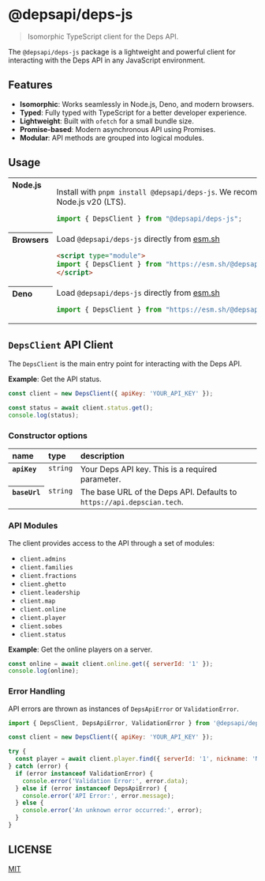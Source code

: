 
# @depsapi/deps-js

> Isomorphic TypeScript client for the Deps API.

The `@depsapi/deps-js` package is a lightweight and powerful client for interacting with the Deps API in any JavaScript environment.

## Features

- **Isomorphic**: Works seamlessly in Node.js, Deno, and modern browsers.
- **Typed**: Fully typed with TypeScript for a better developer experience.
- **Lightweight**: Built with `ofetch` for a small bundle size.
- **Promise-based**: Modern asynchronous API using Promises.
- **Modular**: API methods are grouped into logical modules.

## Usage

<table>
<tbody valign=top align=left>
<tr><th>
Node.js
</th><td>

Install with <code>pnpm install @depsapi/deps-js</code>. We recommend using Node.js v20 (LTS).

```js
import { DepsClient } from "@depsapi/deps-js";
```

</td></tr>
<tr><th>
Browsers
</th><td width=100%>
Load <code>@depsapi/deps-js</code> directly from <a href="https://esm.sh">esm.sh</a>
        
```html
<script type="module">
import { DepsClient } from "https://esm.sh/@depsapi/deps-js";
</script>
```

</td></tr>
<tr><th>
Deno
</th><td width=100%>
Load <code>@depsapi/deps-js</code> directly from <a href="https://esm.sh">esm.sh</a>
        
```ts
import { DepsClient } from "https://esm.sh/@depsapi/deps-js?dts";
```

</td></tr>
</tbody>
</table>

## `DepsClient` API Client

The `DepsClient` is the main entry point for interacting with the Deps API.

**Example**: Get the API status.

```js
const client = new DepsClient({ apiKey: 'YOUR_API_KEY' });

const status = await client.status.get();
console.log(status);
```

### Constructor options

<table>
  <thead align=left>
    <tr>
      <th>
        name
      </th>
      <th>
        type
      </th>
      <th width=100%>
        description
      </th>
    </tr>
  </thead>
  <tbody align=left valign=top>
    <tr>
      <th>
        <code>apiKey</code>
      </th>
      <td>
        <code>string</code>
      </td>
      <td>
        Your Deps API key. This is a required parameter.
      </td>
    </tr>
    <tr>
      <th>
        <code>baseUrl</code>
      </th>
      <td>
        <code>string</code>
      </td>
      <td>
        The base URL of the Deps API. Defaults to <code>https://api.depscian.tech</code>.
      </td>
    </tr>
  </tbody>
</table>

### API Modules

The client provides access to the API through a set of modules:

- `client.admins`
- `client.families`
- `client.fractions`
- `client.ghetto`
- `client.leadership`
- `client.map`
- `client.online`
- `client.player`
- `client.sobes`
- `client.status`

**Example**: Get the online players on a server.

```js
const online = await client.online.get({ serverId: '1' });
console.log(online);
```

### Error Handling

API errors are thrown as instances of `DepsApiError` or `ValidationError`.

```js
import { DepsClient, DepsApiError, ValidationError } from '@depsapi/deps-js';

const client = new DepsClient({ apiKey: 'YOUR_API_KEY' });

try {
  const player = await client.player.find({ serverId: '1', nickname: 'NonExistentPlayer' });
} catch (error) {
  if (error instanceof ValidationError) {
    console.error('Validation Error:', error.data);
  } else if (error instanceof DepsApiError) {
    console.error('API Error:', error.message);
  } else {
    console.error('An unknown error occurred:', error);
  }
}
```

## LICENSE

[MIT](LICENSE) 